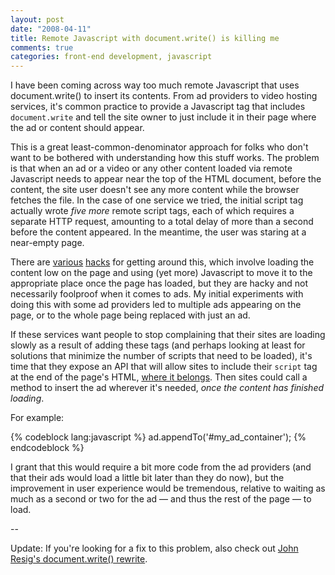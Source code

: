 ```yaml
---
layout: post
date: "2008-04-11"
title: Remote Javascript with document.write() is killing me
comments: true
categories: front-end development, javascript
---
```


I have been coming across way too much remote Javascript that uses document.write() to insert its contents. From ad providers to video hosting services, it's common practice to provide a Javascript tag that includes `document.write` and tell the site owner to just include it in their page where the ad or content should appear.

This is a great least-common-denominator approach for folks who don't want to be bothered with understanding how this stuff works. The problem is that when an ad or a video or any other content loaded via remote Javascript needs to appear near the top of the HTML document, before the content, the site user doesn't see any more content while the browser fetches the file. In the case of one service we tried, the initial script tag actually wrote <em>five more</em> remote script tags, each of which requires a separate HTTP request, amounting to a total delay of more than a second before the content appeared. In the meantime, the user was staring at a near-empty page.

There are <a href="http://wonko.com/post/remote_javascript_includes_without_the_performance_penalty_part">various</a> <a href="http://blog.rebeccamurphey.com/2008/04/06/fix-for-slow-loading-google-ads/">hacks</a> for getting around this, which involve loading the content low on the page and using (yet more) Javascript to move it to the appropriate place once the page has loaded, but they are hacky and not necessarily foolproof when it comes to ads. My initial experiments with doing this with some ad providers led to multiple ads appearing on the page, or to the whole page being replaced with just an ad.

If these services want people to stop complaining that their sites are loading slowly as a result of adding these tags (and perhaps looking at least for solutions that minimize the number of scripts that need to be loaded), it's time that they expose an API that will allow sites to include their <code>script</code> tag at the end of the page's HTML, <a href="http://developer.yahoo.com/performance/rules.html#js_bottom">where it belongs</a>. Then sites could call a method to insert the ad wherever it's needed, <em>once the content has finished loading</em>.

For example:

{% codeblock lang:javascript %}
ad.appendTo('#my_ad_container');
{% endcodeblock %}

I grant that this would require a bit more code from the ad providers (and that their ads would load a little bit later than they do now), but the improvement in user experience would be tremendous, relative to waiting as much as a second or two for the ad — and thus the rest of the page — to load.

--

Update: If you're looking for a fix to this problem, also check out <a href="http://ejohn.org/blog/xhtml-documentwrite-and-adsense/">John Resig's document.write() rewrite</a>.
